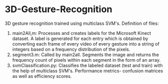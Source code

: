 # 3D-Gesture-Recognition
3D gesture recognition trained using multiclass SVM's.
Definition of files:
  1. main2All,m: Processes and creates labels for the Microsoft Kinect dataset. A label is generated for each entry which is obtained by converting each frame of every video of every gesture into a string of integers based on a frequency distribution of the pixels.
  2. segment3.m: Called by main2all. Segments the image and returns the frequency count of pixels within each segment in the form of an array.
  3. svmClassification.py: Classifies the labeled dataset (test and train) with the help of multiclass SVM's. Performance metrics- confusion matrices as well as efficiency scores. 
